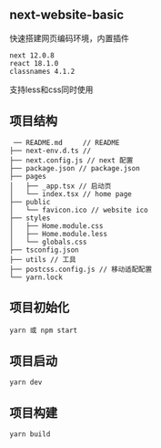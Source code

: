 ## next-website-basic

快速搭建网页编码环境，内置插件

```
next 12.0.8
react 18.1.0
classnames 4.1.2
```

支持less和css同时使用



## 项目结构

```
 ── README.md     // README
├── next-env.d.ts // 
├── next.config.js // next 配置
├── package.json // package.json
├── pages
│   ├── _app.tsx // 启动页
│   └── index.tsx // home page
├── public
│   └── favicon.ico // website ico
├── styles
│   ├── Home.module.css
│   ├── Home.module.less
│   └── globals.css
├── tsconfig.json
├── utils // 工具
├── postcss.config.js // 移动适配配置
└── yarn.lock
```



## 项目初始化

```
yarn 或 npm start
```

## 项目启动

```
yarn dev
```

## 项目构建

```
yarn build
```

